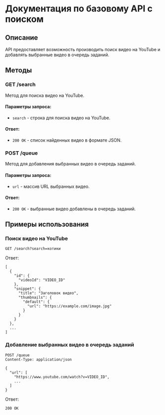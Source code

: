 # Документация по базовому API с поиском

## Описание

API предоставляет возможность производить поиск видео на YouTube и добавлять выбранные видео в очередь заданий.

## Методы

### GET /search

Метод для поиска видео на YouTube.

#### Параметры запроса:

- `search` - строка для поиска видео на YouTube.

#### Ответ:

- `200 OK` - список найденных видео в формате JSON.

### POST /queue

Метод для добавления выбранных видео в очередь заданий.

#### Параметры запроса:

- `url` - массив URL выбранных видео.

#### Ответ:

- `200 OK` - выбранные видео добавлены в очередь заданий.

## Примеры использования

### Поиск видео на YouTube

```
GET /search?search=котики
```

Ответ:

```
[
  {
    "id": {
      "videoId": "VIDEO_ID"
    },
    "snippet": {
      "title": "Заголовок видео",
      "thumbnails": {
        "default": {
          "url": "https://example.com/image.jpg"
        }
      }
    }
  },
  ...
]
```

### Добавление выбранных видео в очередь заданий

```
POST /queue
Content-Type: application/json

{
  "url": [
    "https://www.youtube.com/watch?v=VIDEO_ID",
    ...
  ]
}
```

Ответ:

```
200 OK
```
